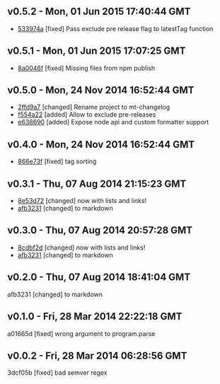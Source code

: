 v0.5.2 - Mon, 01 Jun 2015 17:40:44 GMT
--------------------------------------

- [533974a](../../commit/533974a) [fixed] Pass exclude pre release flag to latestTag function



v0.5.1 - Mon, 01 Jun 2015 17:07:25 GMT
--------------------------------------

- [8a0046f](../../commit/8a0046f) [fixed] Missing files from npm publish



v0.5.0 - Mon, 24 Nov 2014 16:52:44 GMT
--------------------------------------

- [2ffd9a7](../../commits/2ffd9a7) [changed] Rename project to mt-changelog
- [f554a22](../../commits/f554a22) [added] Allow to exclude pre-releases
- [e638690](../../commits/e638690) [added] Expose node api and custom formatter support

v0.4.0 - Mon, 24 Nov 2014 16:52:44 GMT
--------------------------------------

- [866e73f](../../commits/866e73f) [fixed] tag sorting


v0.3.1 - Thu, 07 Aug 2014 21:15:23 GMT
--------------------------------------

- [8e53d72](../../commits/8e53d72) [changed] now with lists and links!
- [afb3231](../../commits/afb3231) [changed] to markdown


v0.3.0 - Thu, 07 Aug 2014 20:57:28 GMT
--------------------------------------

- [8cdbf2d](../../commits/8cdbf2d) [changed] now with lists and links!
- [afb3231](../../commits/afb3231) [changed] to markdown


v0.2.0 - Thu, 07 Aug 2014 18:41:04 GMT
--------------------------------------

afb3231 [changed] to markdown


v0.1.0 - Fri, 28 Mar 2014 22:22:18 GMT
--------------------------------------

a01665d [fixed] wrong argument to program.parse


v0.0.2 - Fri, 28 Mar 2014 06:28:56 GMT
--------------------------------------

3dcf05b [fixed] bad semver regex

